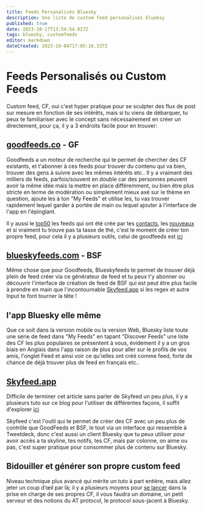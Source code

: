 ```yaml
---
title: Feeds Personalisés Bluesky
description: Une liste de custom feed personalisés blueksy
published: true
date: 2023-10-17T13:54:54.027Z
tags: bluesky, customfeeds
editor: markdown
dateCreated: 2023-10-04T17:05:16.337Z
---
```


# Feeds Personalisés ou Custom Feeds

Custom feed, CF, oui c'est hyper pratique pour se sculpter des flux de post sur mesure en fonction de ses intérêts, mais si tu viens de débarquer, tu peux te familiariser avec le concept sans nécessairement en créer un directement, pour ça, il y a 3 endroits facile pour en trouver: 

## [goodfeeds.co](https://goodfeeds.co/all) - GF

Goodfeeds a un moteur de recherche qui te permet de chercher des CF existants, et t'abonner à ces feeds pour trouver du contenu qui va bien, trouver des gens à suivre avec les mêmes intérêts etc..
Il y a vraiment des milliers de feeds, parfois/souvent en double car des personnes peuvent avoir la même idée mais la mettre en place différemment, ou bien être plus stricte en terme de modération ou simplement mieux axé sur le thème en question, ajoute les à ton "My Feeds" et utilise les, tu vas trouver rapidement lequel garder à portée de main ou lequel ajouter à l'interface de l'app en l'épinglant. 

Il y aussi le [top50](https://goodfeeds.co/all?p=1) les feeds qui ont été crée par tes [contacts](https://goodfeeds.co/friends), les [nouveaux](https://goodfeeds.co/newest) et si vraiment tu trouve pas ta tasse de thé, c'est le moment de créer ton propre feed, pour cela il y a plusieurs outils, celui de goodfeeds est [ici](https://track.goodfeeds.co/)

## [blueskyfeeds.com](https://blueskyfeeds.com/) - BSF

Même chose que pour Goodfeeds, Blueskyfeeds te permet de trouver déjà plein de feed créer via ce générateur de feed et tu peux t'y abonner ou découvrir l'interface de création de feed de BSF qui est peut être plus facile à prendre en main que l'incontournable [Skyfeed.app](https://skyfeed.app) si les regex et autre Input te font tourner la tête !

## l'app Bluesky elle même

  Que ce soit dans la version mobile ou la version Web, Bluesky liste toute une série de feed dans "My Feeds" en tapant "Discover Feeds" une liste des CF les plus populaires se présentent à vous, évidement il y a un gros biais en Anglais dans l'app raison de plus pour aller sur le profils de vos amis, l'onglet Feed et ainsi voir ce qu'ielles ont créé comme feed, forte de chance de déjà trouver plus de feed en français etc..

## [Skyfeed.app](https://Skyfeed.app)

Difficile de terminer cet article sans parler de Skyfeed un peu plus, il y a plusieurs tuto sur ce blog pour l'utiliser de différentes façons, il suffit d'explorer [ici](https://saskeets.micro.blog/categories/tutos/)

Skyfeed c'est l'outil qui te permet de créer des CF avec un peu plus de contrôle que GoodFeeds et BSF, le tout via un interface qui ressemble à Tweetdeck, donc c'est aussi un client Bluesky que tu peux utiliser pour avoir accès a ta skyline, tes notifs, tes CF, mais par colonne, on aime ou pas, c'est super pratique pour consommer plus de contenu sur Bluesky. 

## Bidouiller et générer son propre custom feed
Niveau technique plus avancé qui mérite un tuto à part entière, mais allez jeter un coup d’œil par là; il y a plusieurs moyens pour [se lancer](https://saskeets.micro.blog/2023/09/03/github-repositories-to.html) dans la prise en charge de ses propres CF, il vous faudra un domaine, un petit serveur et des notions du AT protocol, le protocol sous-jacent à Bluesky. 